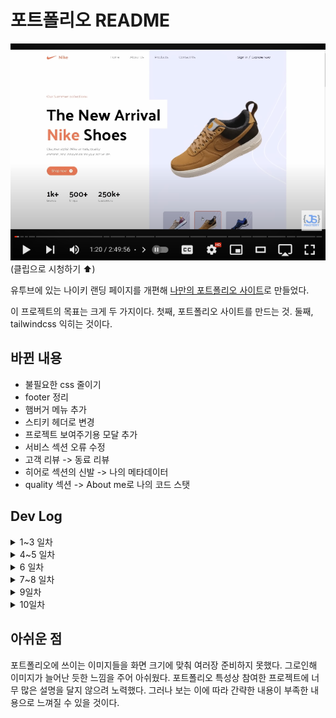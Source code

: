 # 포트폴리오 README

<!-- [![나이키 랜딩 페이지](https://i.ibb.co/pxzMGb4/Thumbnail-2.png)](https://www.youtube.com/watch?v=tS7upsfuxmo&t=83s) -->

[![나이키 랜딩 페이지](./public/youtube.png)](https://www.youtube.com/watch?v=tS7upsfuxmo&t=83s)
(클립으로 시청하기 ⬆️)

유투브에 있는 나이키 랜딩 페이지를 개편해 [나만의 포트폴리오 사이트](TODO:)로 만들었다.

이 프로젝트의 목표는 크게 두 가지이다. 첫째, 포트폴리오 사이트를 만드는 것. 둘째, tailwindcss 익히는 것이다.

## 바뀐 내용

- 불필요한 css 줄이기
- footer 정리
- 햄버거 메뉴 추가
- 스티키 헤더로 변경
- 프로젝트 보여주기용 모달 추가
- 서비스 섹션 오류 수정
- 고객 리뷰 -> 동료 리뷰
- 히어로 섹션의 신발 -> 나의 메타데이터
- quality 섹션 -> About me로 나의 코드 스탯

## Dev Log

<details>
<summary> 1~3 일차 </summary>

나이키 랜딩 페이지 유투브를 5번 정도 봤다. 어떤 사고의 흐름으로 페이지를 구성하는지, 어떤 점을 기준으로 컴포넌트로 빼는지, 반응형 웹사이트를 어떻게 단계별로 개발하는지를 중점으로 유투브를 시청했다.

유투브 시청만으로 개발자의 의도를 따라가기 벅찼기에 깃허브 레포지토리에서 코드를 읽었다. 그러나 처음 접한 tailwindcss가 발목을 잡았다. Bootstrap처럼 빠르게 스타일링을 도와주는 툴인 tailwindcss는 러닝커브가 높았지만 이 또한 극복해야할 산이라 여기고 공식 문서를 읽으며 기술을 익혔다.

css에 대한 기본 지식을 갖춘 상태라 낯설지 않았다. 다만 경험이 부족했기에 틈틈히 문서를 참조해 낯선 부분은 보강하였다.

</details>

<details>
<summary>4~5 일차</summary>

기존 코드를 그대로 따라치며 익히는 연습을 했다. 무작정 따라치다보니 지치기도 했지만 선배 개발자가 코드를 구성하는 순서를 익히려 노력했다. 그러다 불필요한 css 코드를 발견했고 불필요한 코드를 줄여 내가 이해하기 쉽도록 정리하는 게 도움이 될 것 같아 정리하는 중이다.

- `<header>` 태그를 따로 빼는 게 좋을까 아니면 `Header` 컴포넌트를 따로 만드는 게 좋을까?
- `<div>` 에 Background image 는 의미 그대로 백그라운드를 채울 이미지이다. 반면에 `<img>` 태그는 콘텐츠로서 유의미한 이미지이다. 이미지의 의미는 alt로 정의한다.
- `<img>` 태그를 어떻게 하면 쉽게 조작할까? `<div className="flex"><img/></div>`로 `flex`를 사용해 이미지를 다루면 가로 세로 비율에 따라 이미지가 늘어나기도 한다. 비율에 맞는 이미지를 여러장 준비해 `srcset`으로 관리하자.
- Wrapper 용 태그는 내부에 사용될 block element 의 배치만을 고려하자. (e.g. display, position)
- Tailwindcss 의 `container`는 오직 w-full -> 640px -> 768px -> 1024px -> 1280px -> 1536px 만을 고려하면 되므로 반응형을 쉽게 개발하게 도와준다. 이를 적극 활용하자.

스타일링을 수정할때 역시 추가하는 것보다 버리는 것이 정말 힘들었다. 그러나 불필요한 css를 정리했을때 다음 스타일링이 정말 편해짐을 느꼈다. 불필요한 스타일링을 버릴때 주의사항은 수정하는 아이템 뿐만 아니라 연관된 아이템까지 모두 전반적으로 어떻게 영향을 끼치는지 반드시 알고 있어야 한다.

</details>

<details>
<summary>6 일차</summary>

포트폴리오 소개용 웹사이트로 구상해보자

- 로고는 `BiPaperPlane` 로 종이 비행기 또는 `bi/BiCheckDouble`로 Wonnie의 W를 본따 더블체크 모양으로 할까
- Hero 섹션
  - 내 깃허브 링크 바로가기 버튼
  - 내 소개
  - 내가 한 포트폴리오 웹사이트 한장씩
- Product 섹션
  - 상세한 포트폴리오 소개
  - 아이템을 클릭하면 모달로 간편히 보여주기
- Quality 섹션
  - 나의 장점
  - 나의 협업 스킬
  - 내 기술 스킬
- About me 섹션
  - 내 기술 레벨을 알려주자
- Review 섹션
  - 동료들의 리뷰를 넣는다
  - 깃허브 프로필 사진을 넣는 게 좋을 듯

</details>

<details>
<summary>7~8 일차</summary>

[7 Practical Tips for Cheating at Design](https://medium.com/refactoring-ui/7-practical-tips-for-cheating-at-design-40c736799886)를 참고해 생생한 느낌을 줘보자.

- color와 font-weight으로 중요도 분별
- border 대신 그림자 효과로 아이템의 윤곽 살리기
- 아이템에 간격을 줘서 별개의 단락으로 구분하기
- 악센트 컬러를 적절히 사용해 특징을 구분하기

css를 수정하는 과정에서 tailwindcss에 대해 새로 배운 내용이 있다.

- tailwindcss 는 css cascades 룰에 따라 자동으로 정렬하여 스타일링을 매긴다. 예를들어 <div className=“px-2 p-3” />의 경우 왼쪽에서 오른쪽 순서가 아니라 자동으로 구체적으로 선언한 것을 우선으로 하여 정렬한다. 따라서, y축은 3\*0.25rem, x축은 2\*0.25rem 만큼 패딩이 먹는다. (개발자 입장에서 혼돈을 줄 수 있으므로 [tailwindcss-prettier](https://www.npmjs.com/package/prettier-plugin-tailwindcss)를 사용하자. 이는 스타일을 추가하면 자동으로 코드에 반영되어 정렬해준다.)
- 그러나 때로는 스타일을 덮어쓰고 싶을때가 있다. 이럴때 [tailwind-merge](https://www.npmjs.com/package/tailwind-merge)를 이용하자. 자동으로 정렬하는 게 아닌 말 그대로 순서를 부여해 덮어버린다. 위의 예를 들면, x, y축 모두 패딩 3으로 덮어버릴 수 있다. 이는 공용 컴포넌트를 나에게 맞게 커스텀할때 사용할 수 있다.

</details>

<details>
<summary>9일차</summary>

포트폴리오 사이트로 만들던 중 몇가지 부족한 점이 있어서 업데이트 해보자

- Sticky header 만들기
- ~~scroll snap 추가~~
- 프로젝트 소개용 모달 추가
- 서비스 섹션의 카드 아이템 3개에 대해 반응형 수정

`flex`에 대해서 다시 한번 배울 수 있었다. 1차원 배치에는 flex가 좋고, 2차원 배치는 grid가 편하다.

- `display:flex`를 쓰면서 하부 아이템을 full width로 맞출때, 굳이 `w-full`를 같이 쓸 필요 없다.
- 아이템을 담는 wrapper용 블록에 flex를 선언할때 `align-items`를 쓰면 width가 아이템에 맞게 설정된다. Full width를 원한다면 `align-items`를 선언하지 말고, 만약 각 아이템별 width를 설정해야 한다면 wrapper용 블록이 아닌 아이템에 flex-1과 같이 비율로서 선언하는 게 좋다.

`align-items` 없을때:
![flex](./public/flex-example1.png)
`align-items:start`:
![flex](./public/flex-example2.png)
`align-items:center`:
![flex](./public/flex-example3.png)

</details>

<details>
<summary>10일차</summary>

- Hero.jsx를 보면 `<section>` 태그를 두 개로 나눴다. 왜냐하면 데스크탑 화면일때 한 화면에 담긴 블록이 모바일 화면일때 두 개의 섹션으로 분류되기 때문이다.
- 햄버거 메뉴 수정: tailwindcss 웹사이트와 mdn 웹사이트 메뉴 둘 중 후자를 선택했다. 왜냐하면 네비게이션 항목이 간단한 뿐더러 `<nav>`코드를 재사용하기 수월하기 때문이다.
- Hero 섹션에 높이를 `dvh`로 맞추는 과정에서 `height`와 `flex-1`을 같이 쓸 수 없다는 것을 배웠다. 만약 같이 쓴다면 `height`는 무시된다.

`flex-1 height`함께 썼을때:
![flex-1 height](./public/flex-1-example1.png)
`height`만 썼을때:
![height](./public/flex-1-example2.png)
`flex-1`만 썼을때:
![flex-1](./public/flex-1-example3.png)
html 예시 코드:
![flex-1 code](./public/flex-1-example4.png)

이제 github 페이지에 depoly해보자.

</details>

## 아쉬운 점

포트폴리오에 쓰이는 이미지들을 화면 크기에 맞춰 여러장 준비하지 못했다. 그로인해 이미지가 늘어난 듯한 느낌을 주어 아쉬웠다. 포트폴리오 특성상 참여한 프로젝트에 너무 많은 설명을 달지 않으려 노력했다. 그러나 보는 이에 따라 간략한 내용이 부족한 내용으로 느껴질 수 있을 것이다.
